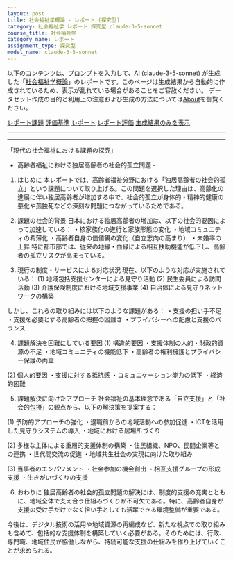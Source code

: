 ```yaml
---
layout: post
title: 社会福祉学概論 - レポート (探究型)
category: 社会福祉学 レポート 探究型 claude-3-5-sonnet
course_title: 社会福祉学
category_name: レポート
assignment_type: 探究型
model_name: claude-3-5-sonnet
---
```


以下のコンテンツは、[プロンプト](http://127.0.0.1:8000/generated/社会福祉学/claude-3-5-sonnet/prompt_レポート-探究型.md)を入力して、AI (claude-3-5-sonnet) が生成した「[社会福祉学概論](/contents/社会福祉学/)」のレポートです。このページは生成結果から自動的に作成されているため、表示が乱れている場合があることをご容赦ください。
データセット作成の目的と利用上の注意および生成の方法については[About](/About)を御覧ください。

[レポート課題](../レポート課題-探究型)
[評価基準](../評価基準-探究型)
[レポート](../レポート-探究型)
[レポート評価](../レポート評価-探究型)
[生成結果のみを表示](http://127.0.0.1:8000/generated/社会福祉学/claude-3-5-sonnet/レポート-探究型.md)
  

***
***
  
「現代の社会福祉における課題の探究」
- 高齢者福祉における独居高齢者の社会的孤立問題 -

1. はじめに
本レポートでは、高齢者福祉分野における「独居高齢者の社会的孤立」という課題について取り上げる。この問題を選択した理由は、高齢化の進展に伴い独居高齢者が増加する中で、社会的孤立が身体的・精神的健康の悪化や孤独死などの深刻な問題につながっているためである。

2. 課題の社会的背景
日本における独居高齢者の増加は、以下の社会的要因によって加速している：
・核家族化の進行と家族形態の変化
・地域コミュニティの希薄化
・高齢者自身の価値観の変化（自立志向の高まり）
・未婚率の上昇
特に都市部では、従来の地縁・血縁による相互扶助機能が低下し、高齢者の孤立リスクが高まっている。

3. 現行の制度・サービスによる対応状況
現在、以下のような対応が実施されている：
(1) 地域包括支援センターによる見守り活動
(2) 民生委員による訪問活動
(3) 介護保険制度における地域支援事業
(4) 自治体による見守りネットワークの構築

しかし、これらの取り組みには以下のような課題がある：
・支援の担い手不足
・支援を必要とする高齢者の把握の困難さ
・プライバシーへの配慮と支援のバランス

4. 課題解決を困難にしている要因
(1) 構造的要因
・支援体制の人的・財政的資源の不足
・地域コミュニティの機能低下
・高齢者の権利擁護とプライバシー保護の両立

(2) 個人的要因
・支援に対する抵抗感
・コミュニケーション能力の低下
・経済的困難

5. 課題解決に向けたアプローチ
社会福祉の基本理念である「自立支援」と「社会的包摂」の観点から、以下の解決策を提案する：

(1) 予防的アプローチの強化
・退職前からの地域活動への参加促進
・ICTを活用した見守りシステムの導入
・地域における居場所づくり

(2) 多様な主体による重層的支援体制の構築
・住民組織、NPO、民間企業等との連携
・世代間交流の促進
・地域共生社会の実現に向けた取り組み

(3) 当事者のエンパワメント
・社会参加の機会創出
・相互支援グループの形成支援
・生きがいづくりの支援

6. おわりに
独居高齢者の社会的孤立問題の解決には、制度的支援の充実とともに、地域全体で支え合う仕組みづくりが不可欠である。特に、高齢者自身が支援の受け手だけでなく担い手としても活躍できる環境整備が重要である。

今後は、デジタル技術の活用や地域資源の再編成など、新たな視点での取り組みも含めて、包括的な支援体制を構築していく必要がある。そのためには、行政、専門職、地域住民が協働しながら、持続可能な支援の仕組みを作り上げていくことが求められる。
